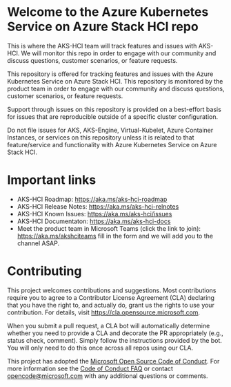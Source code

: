 # Welcome to the Azure Kubernetes Service on Azure Stack HCI repo
This is where the AKS-HCI team will track features and issues with AKS-HCI. We will monitor this repo in order to engage with our community and discuss questions, customer scenarios, or feature requests.

This repository is offered for tracking features and issues with the Azure Kubernetes Service on Azure Stack HCI. This repository is monitored by the product team in order to engage with our community and discuss questions, customer scenarios, or feature requests.

Support through issues on this repository is provided on a best-effort basis for issues that are reproducible outside of a specific cluster configuration.

Do not file issues for AKS, AKS-Engine, Virtual-Kubelet, Azure Container Instances, or services on this repository unless it is related to that feature/service and functionality with Azure Kubernetes Service on Azure Stack HCI.

# Important links
* AKS-HCI Roadmap: https://aka.ms/aks-hci-roadmap
* AKS-HCI Release Notes: https://aka.ms/aks-hci-relnotes
* AKS-HCI Known Issues: https://aka.ms/aks-hci/issues
* AKS-HCI Documentaton: https://aka.ms/aks-hci-docs
* Meet the product team in Microsoft Teams (click the link to join): https://aka.ms/akshciteams fill in the form and we will add you to the channel ASAP.

# Contributing

This project welcomes contributions and suggestions.  Most contributions require you to agree to a
Contributor License Agreement (CLA) declaring that you have the right to, and actually do, grant us
the rights to use your contribution. For details, visit https://cla.opensource.microsoft.com.

When you submit a pull request, a CLA bot will automatically determine whether you need to provide
a CLA and decorate the PR appropriately (e.g., status check, comment). Simply follow the instructions
provided by the bot. You will only need to do this once across all repos using our CLA.

This project has adopted the [Microsoft Open Source Code of Conduct](https://opensource.microsoft.com/codeofconduct/).
For more information see the [Code of Conduct FAQ](https://opensource.microsoft.com/codeofconduct/faq/) or
contact [opencode@microsoft.com](mailto:opencode@microsoft.com) with any additional questions or comments.
